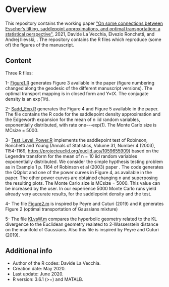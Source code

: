 # Overview

This repository contains the working paper ["On some connections between Esscher’s tilting, saddlepoint approximations, and optimal transportation: a statistical perspective"](https://github.com/dvdlvc/MyGitHub/blob/Saddlepoint_MeasureTransportation/Rev_STS_LaVecchia_Ronchetti_Ilievski.pdf), 2021, 
Davide La Vecchia, Elvezio Ronchetti, and Andrej Ilievski, . The repository  contains the R files which reproduce (some of) the figures of the manuscript.

## Content

Three R files:

1- [Figure1.R](https://github.com/dvdlvc/MyGitHub/blob/Saddlepoint_MeasureTransportation/Figure1.R) generates Figure 3 
available in the paper (figure numbering changed along the geodesic of the different manuscript versions). The optimal transport mapping is in closed form and Y=tX. The conjugate density is an exp(1/t).

2- [Sadd_Exp.R](https://github.com/dvdlvc/MyGitHub/blob/Saddlepoint_MeasureTransportation/Sadd_Exp.R) generates the Figure 4 
and Figure 5 available in the paper. The file contains the R code for the saddlepoint density approximation and the 
Edgeworth expansion for the mean of n iid random variables, exponentially distributed, with rate one---exp(1). The Monte Carlo size is MCsize = 5000.

3- [Test_Level_Power.R](https://github.com/dvdlvc/MyGitHub/blob/Saddlepoint_MeasureTransportation/Test_Level_Power.R) 
implements the saddlepoint test of Robinson, Ronchetti and Young (Annals of Statistics, Volume 31, Number 4 (2003), 1154-1169, 
https://projecteuclid.org/euclid.aos/1059655909) based on the Legendre transform for the mean 
of n = 10 iid random variables exponentially distributed. We consider the simple hypthesis testing problem as in Example 1 p. 
1164 of Robinson et al (2003) paper . The code generates the QQplot and one of the power curves in Figure 4, as available in 
the paper. The other power curves are obtained changing n and superposing the resulting plots. The Monte Carlo size is MCsize = 5000. This value can be increased by the user. In our experience 5000 Monte Carlo runs yield already very accurate results, for the saddlepoint density and the test. 

4- The file [Figure2.m](https://github.com/dvdlvc/MyGitHub/blob/Saddlepoint_MeasureTransportation/Figure2.m) is inspired by Peyre and Cuturi (2019) and it generates Figure 2 (optimal transportation of Gaussians mixture)

5- The file [KLvsW.m](https://github.com/dvdlvc/MyGitHub/blob/Saddlepoint_MeasureTransportation/KLvsW.m) compares the hyperbolic geometry related to the KL divergence to the Euclidean geometry realated to 2-Wasserstein distance on the manifold of Gaussians. Also this file is inspired by Peyre and Cuturi (2019).

## Additional info
- Author of the R codes: Davide La Vecchia.
- Creation date: May 2020. 
- Last update: June 2020. 
- R version: 3.6.1 (>=) and MATALB.
